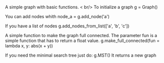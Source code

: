 A simple graph with basic functions.
< br/>
To initialize a graph
g = Graph()

You can add nodes whith
node_a = g.add_node('a')

If you have a list of nodes 
g.add_nodes_from_list(['a', 'b', 'c'])

A simple function to make the graph full connected. The parameter fun is a simple function that has to return a float value.
g.make_full_connected(fun = lambda x, y: abs(x + y))

If you need the minimal search tree just do:
g.MST()
It returns a new graph
